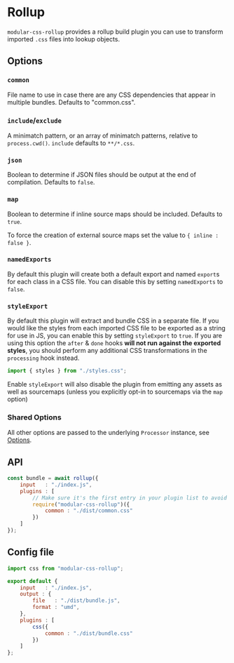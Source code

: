 # Rollup

`modular-css-rollup` provides a rollup build plugin you can use to transform imported `.css` files into lookup objects.

## Options

### `common`

File name to use in case there are any CSS dependencies that appear in multiple bundles. Defaults to "common.css".

### `include`/`exclude`

A minimatch pattern, or an array of minimatch patterns, relative to `process.cwd()`. `include` defaults to `**/*.css`.

### `json`

Boolean to determine if JSON files should be output at the end of compilation. Defaults to `false`.

### `map`

Boolean to determine if inline source maps should be included. Defaults to `true`.

To force the creation of external source maps set the value to `{ inline : false }`.

### `namedExports`

By default this plugin will create both a default export and named `export`s for each class in a CSS file. You can disable this by setting `namedExports` to `false`.

### `styleExport`

By default this plugin will extract and bundle CSS in a separate file. If you would like the styles from each imported CSS file to be exported as a string for use in JS, you can enable this by setting `styleExport` to `true`. If you are using this option the `after` & `done` hooks **will not run against the exported styles**, you should perform any additional CSS transformations in the `processing` hook instead.

```js
import { styles } from "./styles.css";
```

Enable `styleExport` will also disable the plugin from emitting any assets as well as sourcemaps (unless you explicitly opt-in to sourcemaps via the `map` option)

### Shared Options

All other options are passed to the underlying `Processor` instance, see [Options](https://github.com/tivac/modular-css/blob/master/docs/api.md#options).

## API

```js
const bundle = await rollup({
    input   : "./index.js",
    plugins : [
        // Make sure it's the first entry in your plugin list to avoid syntax errors
        require("modular-css-rollup")({
            common : "./dist/common.css"
        })
    ]
});
```

## Config file

```js
import css from "modular-css-rollup";

export default {
    input   : "./index.js",
    output : {
        file   : "./dist/bundle.js",
        format : "umd",
    },
    plugins : [
        css({
            common : "./dist/bundle.css"
        })
    ]
};
```
